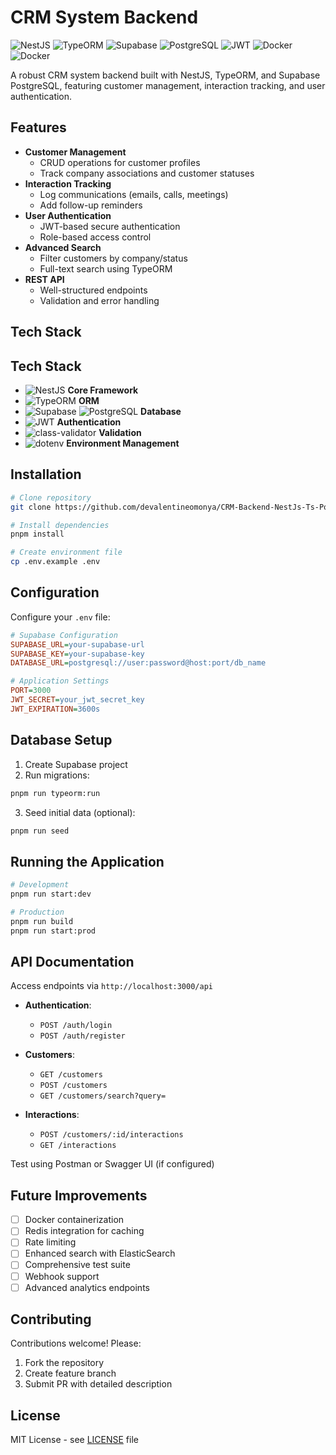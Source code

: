 # CRM System Backend

![NestJS](https://img.shields.io/badge/NestJS-E0234E?logo=nestjs&logoColor=white) ![TypeORM](https://img.shields.io/badge/TypeORM-262627?logo=typeorm) ![Supabase](https://img.shields.io/badge/Supabase-3ECF8E?logo=supabase) ![PostgreSQL](https://img.shields.io/badge/PostgreSQL-4169E1?logo=postgresql&logoColor=white) ![JWT](https://img.shields.io/badge/JWT-000000?logo=jsonwebtokens) ![Docker](https://img.shields.io/badge/Docker-2496ED?logo=docker&logoColor=white) ![Docker](https://img.shields.io/badge/Swagger-2496ED?logo=swagger&logoColor=white)

A robust CRM system backend built with NestJS, TypeORM, and Supabase PostgreSQL, featuring customer management, interaction tracking, and user authentication.

## Features

- **Customer Management**
  - CRUD operations for customer profiles
  - Track company associations and customer statuses
- **Interaction Tracking**
  - Log communications (emails, calls, meetings)
  - Add follow-up reminders
- **User Authentication**
  - JWT-based secure authentication
  - Role-based access control
- **Advanced Search**
  - Filter customers by company/status
  - Full-text search using TypeORM
- **REST API**
  - Well-structured endpoints
  - Validation and error handling

## Tech Stack

## Tech Stack

- ![NestJS](https://img.shields.io/badge/NestJS-E0234E?logo=nestjs&logoColor=white) **Core Framework**
- ![TypeORM](https://img.shields.io/badge/TypeORM-262627?logo=typeorm) **ORM**
- ![Supabase](https://img.shields.io/badge/Supabase-3ECF8E?logo=supabase&logoColor=white) ![PostgreSQL](https://img.shields.io/badge/PostgreSQL-4169E1?logo=postgresql&logoColor=white) **Database**
- ![JWT](https://img.shields.io/badge/JWT-000000?logo=jsonwebtokens) **Authentication**
- ![class-validator](https://img.shields.io/badge/class--validator-4D4D4D?logo=npm) **Validation**
- ![dotenv](https://img.shields.io/badge/dotenv-ECD53F?logo=dotenv&logoColor=000) **Environment Management**

## Installation

```bash
# Clone repository
git clone https://github.com/devalentineomonya/CRM-Backend-NestJs-Ts-PostgresSQL-Docker-Supabase.git

# Install dependencies
pnpm install

# Create environment file
cp .env.example .env
```

## Configuration

Configure your `.env` file:

```ini
# Supabase Configuration
SUPABASE_URL=your-supabase-url
SUPABASE_KEY=your-supabase-key
DATABASE_URL=postgresql://user:password@host:port/db_name

# Application Settings
PORT=3000
JWT_SECRET=your_jwt_secret_key
JWT_EXPIRATION=3600s
```

## Database Setup

1. Create Supabase project
2. Run migrations:

```bash
pnpm run typeorm:run
```

3. Seed initial data (optional):

```bash
pnpm run seed
```

## Running the Application

```bash
# Development
pnpm run start:dev

# Production
pnpm run build
pnpm run start:prod
```

## API Documentation

Access endpoints via `http://localhost:3000/api`

- **Authentication**:

  - `POST /auth/login`
  - `POST /auth/register`

- **Customers**:

  - `GET /customers`
  - `POST /customers`
  - `GET /customers/search?query=`

- **Interactions**:
  - `POST /customers/:id/interactions`
  - `GET /interactions`

Test using Postman or Swagger UI (if configured)

## Future Improvements

- [ ] Docker containerization
- [ ] Redis integration for caching
- [ ] Rate limiting
- [ ] Enhanced search with ElasticSearch
- [ ] Comprehensive test suite
- [ ] Webhook support
- [ ] Advanced analytics endpoints

## Contributing

Contributions welcome! Please:

1. Fork the repository
2. Create feature branch
3. Submit PR with detailed description

## License

MIT License - see [LICENSE](LICENSE) file
